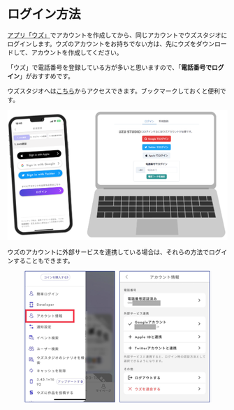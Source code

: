 # ログイン方法

[アプリ「ウズ」](https://uzu.one/app/dl)でアカウントを作成してから、同じアカウントでウズスタジオにログインします。ウズのアカウントをお持ちでない方は、先にウズをダウンロードして、アカウントを作成してください。

「ウズ」で電話番号を登録している方が多いと思いますので、「**電話番号でログイン**」がおすすめです。

ウズスタジオへは[こちら](https://studio.uzu-app.com/)からアクセスできます。ブックマークしておくと便利です。

![](../images/overview1.png)

ウズのアカウントに外部サービスを連携している場合は、それらの方法でログインすることもできます。

<figure><img src="../.gitbook/assets/image (1) (1) (1) (1) (1) (1) (1) (1) (1) (1) (1) (1) (1) (1) (1) (1) (1) (1).png" alt=""><figcaption></figcaption></figure>
